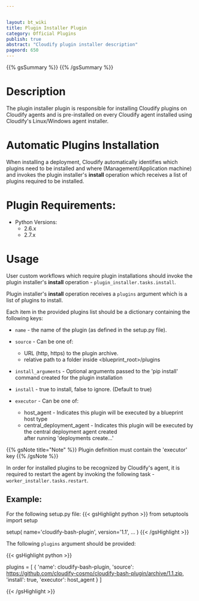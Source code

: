 ```yaml
---


layout: bt_wiki
title: Plugin Installer Plugin
category: Official Plugins
publish: true
abstract: "Cloudify plugin installer description"
pageord: 650
---
```



{{% gsSummary %}}
{{% /gsSummary %}}


# Description

The plugin installer plugin is responsible for installing Cloudify plugins on Cloudify agents and is pre-installed on every Cloudify agent installed using Cloudify's Linux/Windows agent installer.


# Automatic Plugins Installation

When installing a deployment, Cloudify automatically identifies which plugins need to be installed and where (Management/Application machine) and invokes the plugin installer's **install** operation which receives a list of plugins required to be installed.


# Plugin Requirements:

* Python Versions:
  * 2.6.x
  * 2.7.x


# Usage

User custom workflows which require plugin installations should invoke the plugin installer's **install** operation - `plugin_installer.tasks.install`.

Plugin installer's **install** operation receives a `plugins` argument which is a list of plugins to install.

Each item in the provided plugins list should be a dictionary containing the following keys:

* `name` - the name of the plugin (as defined in the setup.py file).
* `source` - Can be one of:

    - URL (http, https) to the plugin archive.
    - relative path to a folder inside <blueprint_root>/plugins

* `install_arguments` - Optional arguments passed to the 'pip install' command created for the plugin installation
* `install` - true to install, false to ignore. (Default to true)
* `executor` - Can be one of:

    - host_agent - Indicates this plugin will be executed by a blueprint host type
    - central_deployment_agent - Indicates this plugin will be executed by the central deployment agent created  <br>
                                 after running 'deployments create...'

{{% gsNote title="Note" %}}
Plugin definition must contain the 'executor' key
{{% /gsNote %}}


In order for installed plugins to be recognized by Cloudify's agent, it is required to restart the agent by invoking the following task - `worker_installer.tasks.restart`.


## Example:

For the following setup.py file:
{{< gsHighlight  python  >}}
from setuptools import setup

setup(
    name='cloudify-bash-plugin',
    version='1.1',
    ...
)
{{< /gsHighlight >}}

The following `plugins` argument should be provided:

{{< gsHighlight  python  >}}

plugins = [
  {
    'name': cloudify-bash-plugin,
    'source': https://github.com/cloudify-cosmo/cloudify-bash-plugin/archive/1.1.zip,
    'install': true,
    'executor': host_agent
  }
]

{{< /gsHighlight >}}
